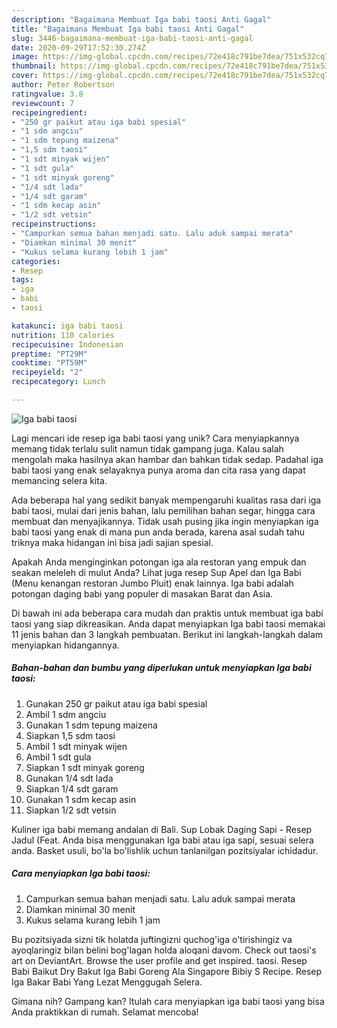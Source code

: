 ```yaml
---
description: "Bagaimana Membuat Iga babi taosi Anti Gagal"
title: "Bagaimana Membuat Iga babi taosi Anti Gagal"
slug: 3446-bagaimana-membuat-iga-babi-taosi-anti-gagal
date: 2020-09-29T17:52:30.274Z
image: https://img-global.cpcdn.com/recipes/72e418c791be7dea/751x532cq70/iga-babi-taosi-foto-resep-utama.jpg
thumbnail: https://img-global.cpcdn.com/recipes/72e418c791be7dea/751x532cq70/iga-babi-taosi-foto-resep-utama.jpg
cover: https://img-global.cpcdn.com/recipes/72e418c791be7dea/751x532cq70/iga-babi-taosi-foto-resep-utama.jpg
author: Peter Robertson
ratingvalue: 3.8
reviewcount: 7
recipeingredient:
- "250 gr paikut atau iga babi spesial"
- "1 sdm angciu"
- "1 sdm tepung maizena"
- "1,5 sdm taosi"
- "1 sdt minyak wijen"
- "1 sdt gula"
- "1 sdt minyak goreng"
- "1/4 sdt lada"
- "1/4 sdt garam"
- "1 sdm kecap asin"
- "1/2 sdt vetsin"
recipeinstructions:
- "Campurkan semua bahan menjadi satu. Lalu aduk sampai merata"
- "Diamkan minimal 30 menit"
- "Kukus selama kurang lebih 1 jam"
categories:
- Resep
tags:
- iga
- babi
- taosi

katakunci: iga babi taosi 
nutrition: 110 calories
recipecuisine: Indonesian
preptime: "PT29M"
cooktime: "PT59M"
recipeyield: "2"
recipecategory: Lunch

---
```



![Iga babi taosi](https://img-global.cpcdn.com/recipes/72e418c791be7dea/751x532cq70/iga-babi-taosi-foto-resep-utama.jpg)

Lagi mencari ide resep iga babi taosi yang unik? Cara menyiapkannya memang tidak terlalu sulit namun tidak gampang juga. Kalau salah mengolah maka hasilnya akan hambar dan bahkan tidak sedap. Padahal iga babi taosi yang enak selayaknya punya aroma dan cita rasa yang dapat memancing selera kita.

Ada beberapa hal yang sedikit banyak mempengaruhi kualitas rasa dari iga babi taosi, mulai dari jenis bahan, lalu pemilihan bahan segar, hingga cara membuat dan menyajikannya. Tidak usah pusing jika ingin menyiapkan iga babi taosi yang enak di mana pun anda berada, karena asal sudah tahu triknya maka hidangan ini bisa jadi sajian spesial.

Apakah Anda menginginkan potongan iga ala restoran yang empuk dan seakan meleleh di mulut Anda? Lihat juga resep Sup Apel dan Iga Babi (Menu kenangan restoran Jumbo Pluit) enak lainnya. Iga babi adalah potongan daging babi yang populer di masakan Barat dan Asia.


Di bawah ini ada beberapa cara mudah dan praktis untuk membuat iga babi taosi yang siap dikreasikan. Anda dapat menyiapkan Iga babi taosi memakai 11 jenis bahan dan 3 langkah pembuatan. Berikut ini langkah-langkah dalam menyiapkan hidangannya.

<!--inarticleads1-->

##### Bahan-bahan dan bumbu yang diperlukan untuk menyiapkan Iga babi taosi:

1. Gunakan 250 gr paikut atau iga babi spesial
1. Ambil 1 sdm angciu
1. Gunakan 1 sdm tepung maizena
1. Siapkan 1,5 sdm taosi
1. Ambil 1 sdt minyak wijen
1. Ambil 1 sdt gula
1. Siapkan 1 sdt minyak goreng
1. Gunakan 1/4 sdt lada
1. Siapkan 1/4 sdt garam
1. Gunakan 1 sdm kecap asin
1. Siapkan 1/2 sdt vetsin


Kuliner iga babi memang andalan di Bali. Sup Lobak Daging Sapi - Resep Jadul (Feat. Anda bisa menggunakan Iga babi atau iga sapi, sesuai selera anda. Basket usuli, bo&#39;la bo&#39;lishlik uchun tanlanilgan pozitsiyalar ichidadur. 

<!--inarticleads2-->

##### Cara menyiapkan Iga babi taosi:

1. Campurkan semua bahan menjadi satu. Lalu aduk sampai merata
1. Diamkan minimal 30 menit
1. Kukus selama kurang lebih 1 jam


Bu pozitsiyada sizni tik holatda juftingizni quchog&#39;iga o&#39;tirishingiz va ayoqlaringiz bilan belini bog&#39;lagan holda aloqani davom. Check out taosi&#39;s art on DeviantArt. Browse the user profile and get inspired. taosi. Resep Babi Baikut Dry Bakut Iga Babi Goreng Ala Singapore Bibiy S Recipe. Resep Iga Bakar Babi Yang Lezat Menggugah Selera. 

Gimana nih? Gampang kan? Itulah cara menyiapkan iga babi taosi yang bisa Anda praktikkan di rumah. Selamat mencoba!

